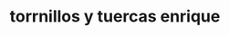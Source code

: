 ---
title: "torrnillos y tuercas enrique"
url: /zitacuaro/torrnillos-y-tuercas-enrique/
shop: Eisenwaren
---